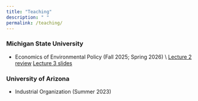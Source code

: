 ```yaml
---
title: "Teaching"
description: " "
permalink: /teaching/
---
```


### Michigan State University

- Economics of Environmental Policy (Fall 2025; Spring 2026)
\\
[Lecture 2 review](../assets/pdfs/EC450/EC450_lecture2_review.pdf)
[Lecture 3 slides](../assets/pdfs/EC450/EC450_lecture3.pdf)

### University of Arizona

- Industrial Organization (Summer 2023)
